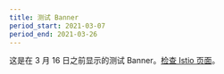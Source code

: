 ```yaml
---
title: 测试 Banner
period_start: 2021-03-07
period_end: 2021-03-26
---
```

[comment]: <> (TODO: Replace placeholder and change periods if needed or remove file)

这是在 3 月 16 日之前显示的测试 Banner。[检查 Istio 页面](https://www.istio.io)。